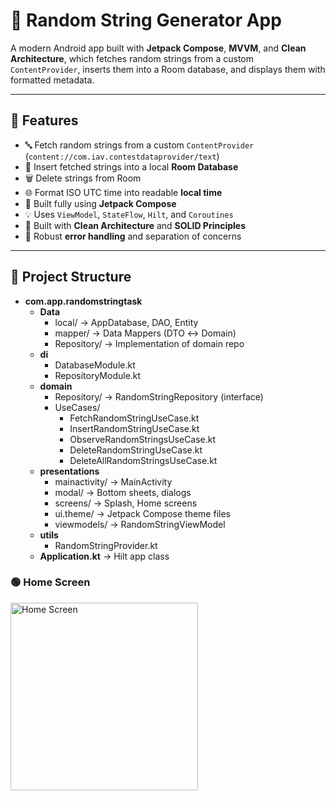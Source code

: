 # 📱 Random String Generator App

A modern Android app built with **Jetpack Compose**, **MVVM**, and **Clean Architecture**, which fetches random strings from a custom `ContentProvider`, inserts them into a Room database, and displays them with formatted metadata.

---

## 🚀 Features

- 🔤 Fetch random strings from a custom `ContentProvider` (`content://com.iav.contestdataprovider/text`)
- 🧠 Insert fetched strings into a local **Room Database**
- 🗑️ Delete strings from Room 
- 🌐 Format ISO UTC time into readable **local time**
- 🎨 Built fully using **Jetpack Compose**
- 💡 Uses `ViewModel`, `StateFlow`, `Hilt`, and `Coroutines`
- 📐 Built with **Clean Architecture** and **SOLID Principles**
- 🧩 Robust **error handling** and separation of concerns

---



## 🧱 Project Structure

- **com.app.randomstringtask**
  - **Data**
    - local/ → AppDatabase, DAO, Entity
    - mapper/ → Data Mappers (DTO ↔ Domain)
    - Repository/ → Implementation of domain repo
  - **di**
    - DatabaseModule.kt
    - RepositoryModule.kt
  - **domain**
    - Repository/ → RandomStringRepository (interface)
    - UseCases/
      - FetchRandomStringUseCase.kt
      - InsertRandomStringUseCase.kt
      - ObserveRandomStringsUseCase.kt
      - DeleteRandomStringUseCase.kt
      - DeleteAllRandomStringsUseCase.kt
  - **presentations**
    - mainactivity/ → MainActivity
    - modal/ → Bottom sheets, dialogs
    - screens/ → Splash, Home screens
    - ui.theme/ → Jetpack Compose theme files
    - viewmodels/ → RandomStringViewModel
  - **utils**
    - RandomStringProvider.kt
  - **Application.kt** → Hilt app class


### 🟢 Home Screen

<img src="https://github.com/user-attachments/assets/c046c036-7c2c-4a6e-bf59-12b4ba51b976" alt="Home Screen" width="300"/>



